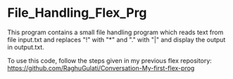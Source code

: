 # File_Handling_Flex_Prg
This program contains a small file handling program which reads text from file input.txt and replaces "!" with "*" and "." with "|" and display the output in output.txt.

To use this code, follow the steps given in my previous flex repository: <br>
https://github.com/RaghuGulati/Conversation-My-first-flex-prog
